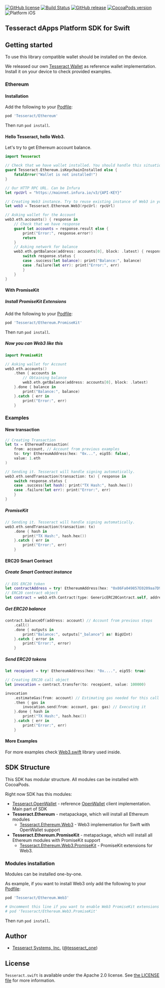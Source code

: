 [![GitHub license](https://img.shields.io/badge/license-Apache%202.0-lightgrey.svg)](https://raw.githubusercontent.com/tesseract-one/Tesseract.swift/master/LICENSE)
[![Build Status](https://travis-ci.com/tesseract-one/Tesseract.swift.svg?branch=master)](https://travis-ci.com/tesseract-one/Tesseract.swift)
[![GitHub release](https://img.shields.io/github/release/tesseract-one/Tesseract.swift.svg)](https://github.com/tesseract-one/Tesseract.swift/releases)
[![CocoaPods version](https://img.shields.io/cocoapods/v/Tesseract.svg)](https://cocoapods.org/pods/Tesseract)
![Platform iOS](https://img.shields.io/badge/platform-iOS-orange.svg)

## Tesseract dApps Platform SDK for Swift

## Getting started

To use this library compatible wallet should be installed on the device.

We released our own [Tesseract Wallet](https://itunes.apple.com/us/app/tesseract-wallet/id1459505103) as reference wallet implementation. Install it on your device to check provided examples.

### Ethereum

#### Installation

Add the following to your [Podfile](http://guides.cocoapods.org/using/the-podfile.html):

```rb
pod 'Tesseract/Ethereum'
```

Then run `pod install`.

#### Hello Tesseract, hello Web3.

Let's try to get Ethereum account balance.

```swift
import Tesseract

// Check that we have wallet installed. You should handle this situation in your app.
guard Tesseract.Ethereum.isKeychainInstalled else {
    fatalError("Wallet is not installed!")
}

// Our HTTP RPC URL. Can be Infura
let rpcUrl = "https://mainnet.infura.io/v3/{API-KEY}"

// Creating Web3 instance. Try to reuse existing instance of Web3 in your app.
let web3 = Tesseract.Ethereum.Web3(rpcUrl: rpcUrl)

// Asking wallet for the Account
web3.eth.accounts() { response in
    // Check that we have response
    guard let accounts = response.result else {
        print("Error:", response.error!)
        return
    }
    // Asking network for balance
    web3.eth.getBalance(address: accounts[0], block: .latest) { response in
        switch response.status {
        case .success(let balance): print("Balance:", balance)
        case .failure(let err): print("Error:", err)
        }
    }
}
```

#### With PromiseKit

##### Install PromiseKit Extensions

Add the following to your [Podfile](http://guides.cocoapods.org/using/the-podfile.html):

```rb
pod 'Tesseract/Ethereum.PromiseKit'

```

Then run `pod install`.

##### Now you can Web3 like this

```swift
import PromiseKit

// Asking wallet for Account
web3.eth.accounts()
    .then { accounts in
        // Obtaining balance
        web3.eth.getBalance(address: accounts[0], block: .latest)
    }.done { balance in
        print("Balance:", balance)
    }.catch { err in
        print("Error:", err)
    }
```

### Examples

#### New transaction

```swift
// Creating Transaction
let tx = EthereumTransaction(
    from: account, // Account from previous examples
    to: try! EthereumAddress(hex: "0x...", eip55: false),
    value: 1.eth
)

// Sending it. Tesseract will handle signing automatically.
web3.eth.sendTransaction(transaction: tx) { response in
    switch response.status {
    case .success(let hash): print("TX Hash:", hash.hex())
    case .failure(let err): print("Error:", err)
    }
}
```

##### PromiseKit

```swift
// Sending it. Tesseract will handle signing automatically.
web3.eth.sendTransaction(transaction: tx)
    .done { hash in
        print("TX Hash:", hash.hex())
    }.catch { err in
        print("Error:", err)
    }
```

#### ERC20 Smart Contract

##### Create Smart Contract instance

```swift
// EOS ERC20 token
let contractAddress = try! EthereumAddress(hex: "0x86Fa049857E0209aa7D9e616F7eb3b3B78ECfdb0", eip55: true)
// ERC20 contract object
let contract = web3.eth.Contract(type: GenericERC20Contract.self, address: contractAddress)
```

##### Get ERC20 balance

```swift
contract.balanceOf(address: account) // Account from previous steps
    .call()
    .done { outputs in
        print("Balance:", outputs["_balance"] as! BigUInt)
    }.catch { error in
        print("Error:", error)
    }
```

##### Send ERC20 tokens

```swift
let recepient = try! EthereumAddress(hex: "0x....", eip55: true)

// Creating ERC20 call object
let invocation = contract.transfer(to: recepient, value: 100000)

invocation
    .estimateGas(from: account) // Estimating gas needed for this call
    .then { gas in
        invocation.send(from: account, gas: gas) // Executing it
    }.done { hash in
        print("TX Hash:", hash.hex())
    }.catch { err in
        print("Error:", err)
    }
```

#### More Examples

For more examples check [Web3.swift](https://github.com/Boilertalk/Web3.swift) library used inside.

## SDK Structure

This SDK has modular structure. All modules can be installed with CocoaPods.

Right now SDK has this modules:

* [Tesseract.OpenWallet](https://github.com/tesseract-one/OpenWallet.swift) - reference [OpenWallet](https://github.com/tesseract-one/OpenWalletProtocol) client implementation. Main part of SDK
* __Tesseract.Ethereum__ - metapackage, which will install all Ethereum modules
  * [Tesseract.Ethereum.Web3](https://github.com/tesseract-one/EthereumWeb3.swift) - Web3 implementation for Swift with OpenWallet support
* __Tesseract.Ethereum.PromiseKit__ - metapackage, which will install all Ethereum modules with PromiseKit support
  * [Tesseract.Ethereum.Web3.PromiseKit](https://github.com/tesseract-one/EthereumWeb3.swift) - PromiseKit extensions for Web3.

### Modules installation

Modules can be installed one-by-one.

As example, if you want to install Web3 only add the following to your [Podfile](http://guides.cocoapods.org/using/the-podfile.html):

```rb
pod 'Tesseract/Ethereum.Web3'

# Uncomment this line if you want to enable Web3 PromiseKit extensions
# pod 'Tesseract/Ethereum.Web3.PromiseKit'
```

Then run `pod install`.

## Author

 - [Tesseract Systems, Inc.](mailto:info@tesseract.one)
   ([@tesseract_one](https://twitter.com/tesseract_one))

## License

`Tesseract.swift` is available under the Apache 2.0 license. See [the LICENSE file](https://raw.githubusercontent.com/tesseract-one/Tesseract.swift/master/LICENSE) for more information.

